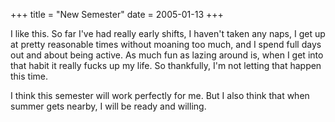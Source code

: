 +++
title = "New Semester"
date = 2005-01-13
+++

I like this. So far I&apos;ve had really early shifts, I haven&apos;t taken any naps, I get up at pretty reasonable times without moaning too much, and I spend full days out and about being active. As much fun as lazing around is, when I get into that habit it really fucks up my life. So thankfully, I&apos;m not letting that happen this time.

I think this semester will work perfectly for me. But I also think that when summer gets nearby, I will be ready and willing.